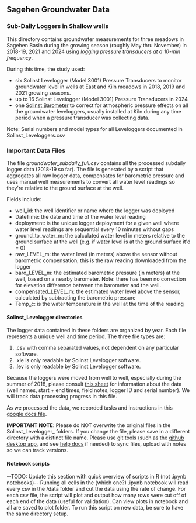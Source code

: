 ## Sagehen Groundwater Data

### Sub-Daily Loggers in Shallow wells

This directory contains groundwater measurements for three meadows in Sagehen Basin during the growing season (roughly May thru November) in 2018-19, 2021 and 2024 using *logging pressure transducers at a 10-min frequency*. 

During this time, the study used:

- six Solinst Levelogger (Model 3001) Pressure Transducers to monitor groundwater level in wells at East and Kiln meadows in 2018, 2019 and 2021 growing seasons.
- up to 16 Solinst Levelogger (Model 3001) Pressure Transducers in 2024 
- one [Solinst Barometer](https://www.solinst.com/products/dataloggers-and-telemetry/3001-levelogger-series/levelogger-edge/datasheet/barometric-compensation.php) to correct for atmospheric pressure effects on all the groundwater leveloggers, usually installed at Kiln during any time period when a pressure transducer was collecting data.

Note: Serial numbers and model types for all Leveloggers documented in Solinst_Leveloggers.csv

### Important Data Files

The file *groundwater_subdaily_full.csv* contains all the processed subdaily logger data (2018-19 so far). The file is generated by a script that aggregates all raw logger data, compensates for barometric pressure and uses manual well measurements to convert all water level readings so they're relative to the ground surface at the well.

Fields include:

* well_id:  the well identifier or name where the logger was deployed
* DateTime: the date and time of the water level reading
* deployment: is the unique logger deployment for a given well where water level readings are sequential every 10 minutes without gaps
* ground_to_water_m: the calculated water level in meters relative to the ground surface at the well (e.g. if water level is at the ground surface it'd = 0)
* raw_LEVEL_m: the water level (in meters) above the sensor without barometric compensation; this is the raw reading downloaded from the logger
* baro_LEVEL_m: the estimated barometric pressure (in meters) at the well, based on a nearby barometer. Note: there has been no correction for elevation difference between the barometer and the well.
* compensated_LEVEL_m: the estimated water level above the sensor, calculated by subtracting the barometric pressure
* Temp_c: is the water temperature in the well at the time of the reading


#### Solinst_Levelogger directories

The logger data contained in these folders are organized by year. Each file represents a unique well and time period. The three file types are:

1. .csv with comma separated values, not dependent on any particular software.
2. .xle is only readable by Solinst Levelogger software.
3. .lev is only readable by Solinst Levelogger software.

Because the loggers were moved from well to well, especially during the summer of 2018, please consult [this sheet](https://docs.google.com/spreadsheets/d/1AUDLyi7_ER2n2P46caTSbKDx0lcRPYqYAcefWkf2Hr0/edit#gid=258617925) for information about the data (well names, start + end times, field notes, logger ID and serial number).  We will track data processing progress in this file.

As we processed the data, we recorded tasks and instructions in this [google docs file](https://docs.google.com/document/d/1SkeEyw_Hy92w4wKUREM5MnydNLWko_dcTGWOw4gq3G8/edit).

**IMPORTANT NOTE**: Please do NOT overwrite the original files in the Solinst_Levelogger_ folders. If you change the file, please save in a different directory with a distinct file name. Please use git tools (such as the [github desktop app](https://desktop.github.com/), and see [help docs](https://docs.github.com/en/desktop) if needed) to sync files, upload with notes so we can track versions.

#### Notebook scripts

--TODO: Update this section with quick overview of scripts in R (not .ipynb notebooks)--
Running all cells in the (which one?) .ipynb notebook will read every csv in the /data folder and cut the data using the rate of change. For each csv file, the script will plot and output how many rows were cut off of each end of the data (useful for validation). Can view plots in notebook and all are saved to plot folder. To run this script on new data, be sure to have the same directory setup.
